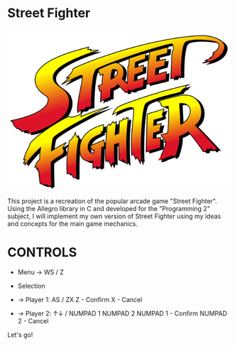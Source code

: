 # Street Fighter

![Logo do Projeto](./images/logo.png)

This project is a recreation of the popular arcade game "Street Fighter".
Using the Allegro library in C and developed for the "Programming 2" subject, I will implement my own version of Street Fighter using my ideas and concepts for the main game mechanics.

# CONTROLS 

* Menu
-> WS / Z

* Selection
* -> Player 1: AS / ZX
   Z - Confirm
   X - Cancel

* -> Player 2: ↑↓ / NUMPAD 1 NUMPAD 2
   NUMPAD 1 - Confirm
   NUMPAD 2 - Cancel

Let's go!

